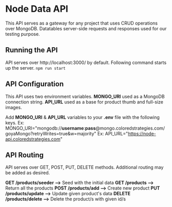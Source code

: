 # Node Data API

This API serves as a gateway for any project that uses CRUD operations over MongoDB. Datatables server-side requests and responses used for our testing purpose.

## Running the API

API serves over http://localhost:3000/ by default. Following command starts up the server.
<code>npm run start</code>

## API Configuration

This API uses two environment variables. **MONGO_URI** used as a MongoDB connection string. **API_URL** used as a base for product thumb and full-size images.

Add **MONGO_URI** & **API_URL** variables to your **.env** file with the following keys.
Ex: MONGO_URI="mongodb://**username**:**pass**@mongo.coloredstrategies.com/goyaMongo?retryWrites=true&w=majority"
Ex: API_URL="https://node-api.coloredstrategies.com"

## API Routing

API serves over GET, POST, PUT, DELETE methods. Additional routing may be added as desired.

**GET /products/seeder -->** Seed with the initial data
**GET /products -->** Return all the products
**POST /products/add -->** Create new product
**PUT /products/update -->** Update given product's data
**DELETE /products/delete -->** Delete the product/s with given id/s
